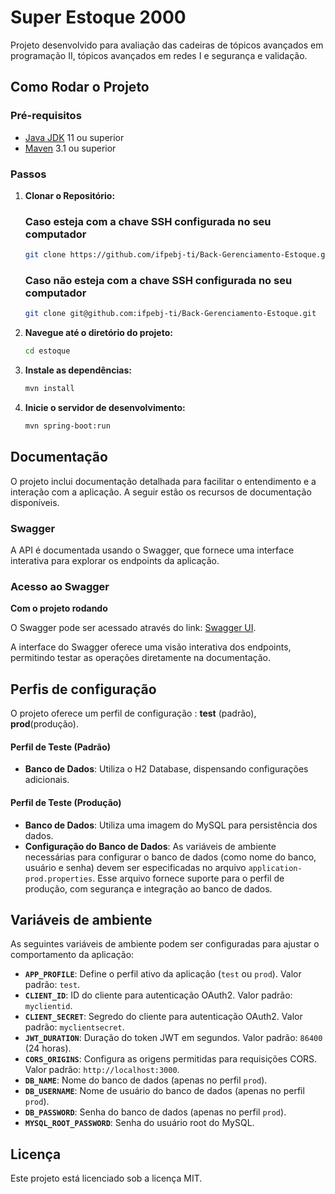























# Super Estoque 2000
Projeto desenvolvido para avaliação das cadeiras de tópicos avançados em programação II, tópicos avançados em redes I e segurança e validação.
## Como Rodar o Projeto

### Pré-requisitos

- [Java JDK](https://www.oracle.com/java/technologies/downloads/) 11 ou superior
- [Maven](https://maven.apache.org/download.cgi?.) 3.1 ou superior
### Passos

1. **Clonar o Repositório:**

   ### Caso esteja com a chave SSH configurada no seu computador
   ```bash
   git clone https://github.com/ifpebj-ti/Back-Gerenciamento-Estoque.git
   ````

   ### Caso não esteja com a chave SSH configurada no seu computador
    ```bash
    git clone git@github.com:ifpebj-ti/Back-Gerenciamento-Estoque.git
     ````
2. **Navegue até o diretório do projeto:**

    ```bash
    cd estoque

3. **Instale as dependências:**

    ```bash
    mvn install

4. **Inicie o servidor de desenvolvimento:**

    ```bash
   mvn spring-boot:run

## Documentação

  O projeto inclui documentação detalhada para facilitar o entendimento e a interação com a aplicação.
  A seguir estão os recursos de documentação disponíveis.

  ### Swagger

   A API é documentada usando o Swagger, que fornece uma interface interativa para explorar os endpoints 
  da aplicação.
  ### Acesso ao Swagger
  **Com o projeto rodando**
  
  O Swagger pode ser acessado através do link: [Swagger UI](http://localhost:8080/swagger-ui/index.html).
  
  A interface do Swagger oferece uma visão interativa dos endpoints, permitindo testar as operações
  diretamente na documentação.

## Perfis de configuração

  O projeto oferece um perfil de configuração : **test** (padrão), **prod**(produção).

  #### **Perfil de Teste (Padrão)**
  
  - **Banco de Dados**: Utiliza o H2 Database, dispensando configurações adicionais.

  #### **Perfil de Teste (Produção)**
  
  - **Banco de Dados**: Utiliza uma imagem do MySQL para persistência dos dados.
  - **Configuração do Banco de Dados**: As variáveis de ambiente necessárias para configurar o banco de dados (como nome do banco, usuário e senha) devem ser especificadas no arquivo `application-prod.properties`. Esse arquivo fornece suporte para o perfil de produção, com segurança e integração ao banco de dados.

## Variáveis de ambiente

  As seguintes variáveis de ambiente podem ser configuradas para ajustar o comportamento da aplicação:

  - **`APP_PROFILE`**: Define o perfil ativo da aplicação (`test` ou `prod`). Valor padrão: `test`.
  - **`CLIENT_ID`**: ID do cliente para autenticação OAuth2. Valor padrão: `myclientid`.
  - **`CLIENT_SECRET`**: Segredo do cliente para autenticação OAuth2. Valor padrão: `myclientsecret`.
  - **`JWT_DURATION`**: Duração do token JWT em segundos. Valor padrão: `86400` (24 horas).
  - **`CORS_ORIGINS`**: Configura as origens permitidas para requisições CORS. Valor padrão: `http://localhost:3000`.
  - **`DB_NAME`**: Nome do banco de dados (apenas no perfil `prod`).
  - **`DB_USERNAME`**: Nome de usuário do banco de dados (apenas no perfil `prod`).
  - **`DB_PASSWORD`**: Senha do banco de dados (apenas no perfil `prod`).
  - **`MYSQL_ROOT_PASSWORD`**: Senha do usuário root do MySQL.

## Licença
 Este projeto está licenciado sob a licença MIT.
